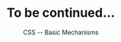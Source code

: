 <!-- .slide: class="section" -->
 
<header>
    <h1>To be continued...</h1>
    <p>CSS -- Basic Mechanisms</p>
</header>

